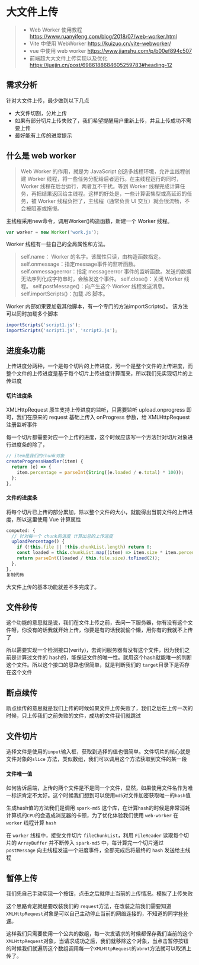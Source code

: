 # 大文件上传

> - Web Worker 使用教程 https://www.ruanyifeng.com/blog/2018/07/web-worker.html
> - Vite 中使用 WebWorker https://kuizuo.cn/vite-webworker/
> - vue 中使用 web worker https://www.jianshu.com/p/b00ef894c507
> - 前端超大大文件上传实现以及优化 https://juejin.cn/post/6986188684605259783#heading-12

## 需求分析

针对大文件上传，最少做到以下几点

- 大文件切割，分片上传
- 如果有部分切片上传失败了，我们希望提醒用户重新上传，并且上传成功不需要上传
- 最好能有上传的进度提示

## 什么是 web worker

> Web Worker 的作用，就是为 JavaScript 创造多线程环境，允许主线程创建 Worker 线程，将一些任务分配给后者运行。在主线程运行的同时，Worker 线程在后台运行，两者互不干扰。等到 Worker 线程完成计算任务，再把结果返回给主线程。这样的好处是，一些计算密集型或高延迟的任务，被 Worker 线程负担了，主线程（通常负责 UI 交互）就会很流畅，不会被阻塞或拖慢。

主线程采用new命令，调用Worker()构造函数，新建一个 Worker 线程。

```js
var worker = new Worker('work.js');
```

Worker 线程有一些自己的全局属性和方法。

> self.name： Worker 的名字。该属性只读，由构造函数指定。
> self.onmessage：指定message事件的监听函数。
> self.onmessageerror：指定 messageerror 事件的监听函数。发送的数据无法序列化成字符串时，会触发这个事件。
> self.close()：关闭 Worker 线程。
> self.postMessage()：向产生这个 Worker 线程发送消息。
> self.importScripts()：加载 JS 脚本。

Worker 内部如果要加载其他脚本，有一个专门的方法importScripts()。 该方法可以同时加载多个脚本

```js
importScripts('script1.js');
importScripts('script1.js', 'script2.js');
```


## 进度条功能

上传进度分两种，一个是每个切片的上传进度，另一个是整个文件的上传进度，而整个文件的上传进度是基于每个切片上传进度计算而来，所以我们先实现切片的上传进度

#### 切片进度条

XMLHttpRequest 原生支持上传进度的监听，只需要监听 upload.onprogress 即可，我们在原来的 request 基础上传入 onProgress 参数，给 XMLHttpRequest 注册监听事件

每一个切片都需要对应一个上传的进度，这个时候应该写一个方法针对切片对象进行进度条的除了，

```js
// item是我们的chunk对象
createProgressHandler(item) {
  return (e) => {
    item.percentage = parseInt(String((e.loaded / e.total) * 100));
  };
},
```

#### 文件的进度条

将每个切片已上传的部分累加，除以整个文件的大小，就能得出当前文件的上传进度，所以这里使用 Vue 计算属性

```js
computed: {
  // 针对每一个 chunk的进度 计算出总的上传进度
  uploadPercentage() {
    if (!this.file || !this.chunkList.length) return 0;
    const loaded = this.chunkList.map((item) => item.size * item.percentage).reduce((acc, cur) => acc + cur);
    return parseInt((loaded / this.file.size).toFixed(2));
  },
},
复制代码
```

大文件上传的基本功能就差不多完成了。

## 文件秒传

这个功能的意思就是说，我们在文件上传之前，去问一下服务器，你有没有这个文件呀，你没有的话我就开始上传，你要是有的话我就偷个懒，用你有的我就不上传了

所以需要实现一个检测接口(verify)，去询问服务器有没有这个文件，因为我们之前是计算过文件的 hash的，能保证文件的唯一性。就用这个hash就能唯一的判断这个文件。所以这个接口的思路也很简单，就是判断我们的 `target`目录下是否存在这个文件

## 断点续传

断点续传的意思就是我们上传的时候如果文件上传失败了，我们之后在上传一次的时候，只上传我们之前失败的文件，成功的文件我们就跳过

## 文件切片

选择文件是使用的`input`输入框，获取到选择的值也很简单。文件切片的核心就是文件对象的`slice` 方法，类似数组，我们可以调用这个方法获取到文件的某一段

#### 文件唯一值

如何告诉后端，上传的两个文件是不是同一个文件，显然，如果使用文件名作为唯一标识肯定不太好。这个时候我们想到可以使用`md5`对文件加密获取唯一的`hash`值

生成hash值的方法我们是调用 `spark-md5` 这个库，在计算`hash`的时候是非常消耗计算机的`CPU`的会造成浏览器的卡顿，为了优化体验我们使用 `web-worker` 在 `worker` 线程计算 `hash`

在 `worker` 线程中，接受文件切片 `fileChunkList`，利用 `FileReader` 读取每个切片的 `ArrayBuffer` 并不断传入 `spark-md5` 中，每计算完一个切片通过 `postMessage` 向主线程发送一个进度事件，全部完成后将最终的 `hash` 发送给主线程

## 暂停上传

我们先自己手动实现一个按钮，点击之后就停止当前的上传情况。模拟了上传失败

这个思路肯定就是要改装我们的 `request`方法，在改装之前我们需要知道 `XMLHttpRequest`对象是可以自己主动停止当前的网络连接的，不知道的同学[补补课](https://link.juejin.cn?target=https%3A%2F%2Fdeveloper.mozilla.org%2Fzh-CN%2Fdocs%2FWeb%2FAPI%2FXMLHttpRequest)。

这样我们只需要使用一个公共的数组，每一次发请求的时候都保存我们当前的这个`XMLHttpRequest`对象，当请求成功之后，我们就移除这个对象，当点击暂停按钮的时候我们就遍历这个数组调用每一个`XMLHttpRequest`的`abrot`方法就可以取消上传了。

